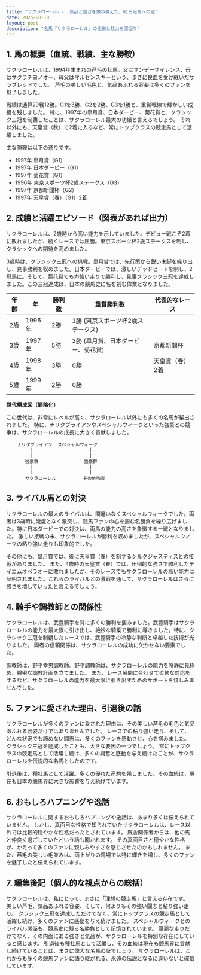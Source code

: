 ```yaml
---
title: "サクラローレル -  気品と強さを兼ね備えた、G1三冠馬への道"
date: 2025-08-18
layout: post
description: "名馬『サクラローレル』の伝説と魅力を深堀り"
---
```


## 1. 馬の概要（血統、戦績、主な勝鞍）

サクラローレルは、1994年生まれの芦毛の牡馬。父はサンデーサイレンス、母はサクラチヨノオー、母父はマルゼンスキーという、まさに良血を受け継いだサラブレッドでした。  芦毛の美しい毛色と、気品あふれる容姿は多くのファンを魅了しました。  

戦績は通算29戦12勝。G1を3勝、G2を2勝、G3を1勝と、重賞戦線で輝かしい成績を残しました。  特に、1997年の皐月賞、日本ダービー、菊花賞と、クラシック三冠を制覇したことは、サクラローレル最大の功績と言えるでしょう。  それ以外にも、天皇賞（秋）で2着に入るなど、常にトップクラスの競走馬として活躍しました。

主な勝鞍は以下の通りです。

* 1997年 皐月賞（G1）
* 1997年 日本ダービー（G1）
* 1997年 菊花賞（G1）
* 1996年 東京スポーツ杯2歳ステークス（G3）
* 1997年 京都新聞杯（G2）
* 1997年 天皇賞（春）（G1）2着


## 2. 成績と活躍エピソード（図表があれば出力）

サクラローレルは、2歳時から高い能力を示していました。デビュー戦こそ2着に敗れましたが、続くレースでは圧勝。東京スポーツ杯2歳ステークスを制し、クラシックへの期待を高めました。

3歳時は、クラシック三冠への挑戦。皐月賞では、先行策から鋭い末脚を繰り出し、見事勝利を収めました。日本ダービーでは、激しいデッドヒートを制し、2冠馬に。そして、菊花賞でも力強い走りで勝利し、見事クラシック三冠を達成しました。この三冠達成は、日本の競馬史に名を刻む偉業となりました。

| 年齢 | 年 | 勝利数 | 重賞勝利数 | 代表的なレース |
|---|---|---|---|---|
| 2歳 | 1996年 | 2勝 | 1勝 (東京スポーツ杯2歳ステークス) |  |
| 3歳 | 1997年 | 5勝 | 3勝 (皐月賞、日本ダービー、菊花賞) | 京都新聞杯 |
| 4歳 | 1998年 | 3勝 | 0勝 | 天皇賞（春）2着 |
| 5歳 | 1999年 | 2勝 | 0勝 |  |


**世代構成図（簡略化）**

この世代は、非常にレベルが高く、サクラローレル以外にも多くの名馬が輩出されました。  特に、ナリタブライアンやスペシャルウィークといった強豪との競争は、サクラローレルの成長に大きく貢献しました。


```
    ナリタブライアン  スペシャルウィーク
         |                     |
         |                     |
       強豪群                 強豪群
         |                     |
         |                     |
       サクラローレル          その他強豪
```


## 3. ライバル馬との対決

サクラローレルの最大のライバルは、間違いなくスペシャルウィークでした。両者は3歳時に幾度となく激突し、競馬ファンの心を掴む名勝負を繰り広げました。特に日本ダービーでの対決は、両馬の能力の高さを象徴する一戦となりました。  激しい接戦の末、サクラローレルが勝利を収めましたが、スペシャルウィークの粘り強い走りも印象的でした。

その他にも、皐月賞では、後に天皇賞（春）を制するシルクジャスティスとの接戦がありました。  また、4歳時の天皇賞（春）では、圧倒的な強さで勝利したテイエムオペラオーに敗れましたが、そのレースでもサクラローレルの高い能力は証明されました。これらのライバルとの激戦を通して、サクラローレルはさらに強さを増していったと言えるでしょう。


## 4. 騎手や調教師との関係性

サクラローレルは、武豊騎手を背に多くの勝利を掴みました。武豊騎手はサクラローレルの能力を最大限に引き出し、絶妙な騎乗で勝利に導きました。特に、クラシック三冠を制覇したレースでは、武豊騎手の冷静な判断と卓越した技術が光りました。  両者の信頼関係は、サクラローレルの成功に欠かせない要素でした。

調教師は、野平幸男調教師。野平調教師は、サクラローレルの能力を冷静に見極め、綿密な調教計画を立てました。  また、レース展開に合わせて柔軟な対応をするなど、サクラローレルの能力を最大限に引き出すためのサポートを惜しみませんでした。


## 5. ファンに愛された理由、引退後の話

サクラローレルが多くのファンに愛された理由は、その美しい芦毛の毛色と気品あふれる容姿だけではありませんでした。  レースでの粘り強い走り、そして、どんな状況でも諦めない闘志は、多くのファンを感動させ、心を掴みました。  クラシック三冠を達成したことも、大きな要因の一つでしょう。  常にトップクラスの競走馬として活躍し続け、多くの興奮と感動を与え続けたことが、サクラローレルを伝説的な名馬としたのです。

引退後は、種牡馬として活躍。多くの優れた産駒を残しました。その血統は、現在も日本の競馬界に大きな影響を与え続けています。


## 6. おもしろハプニングや逸話

サクラローレルに関するおもしろハプニングや逸話は、あまり多くは伝えられていません。  しかし、真面目な性格で知られていたサクラローレルは、レース以外では比較的穏やかな性格だったとされています。  厩舎関係者からは、他の馬と仲良く過ごしていたという話も聞かれます。  その真面目さと穏やかな性格が、かえって多くのファンに親しみやすさを感じさせたのかもしれません。  また、芦毛の美しい毛並みは、雨上がりの馬場では特に輝きを増し、多くのファンを魅了したと伝えられています。


## 7. 編集後記（個人的な視点からの総括）

サクラローレルは、私にとって、まさに「理想の競走馬」と言える存在です。  美しい芦毛、気品あふれる容姿、そして、何よりもその強い闘志と粘り強い走り。  クラシック三冠を達成しただけでなく、常にトップクラスの競走馬として活躍し続け、多くのファンに感動を与え続けました。  スペシャルウィークとのライバル関係も、競馬史に残る名勝負として記憶されています。  華麗な走りだけでなく、その内面にある強さと気品が、サクラローレルを特別な存在にしていると感じます。  引退後も種牡馬として活躍し、その血統は現在も競馬界に貢献し続けていることは、まさに偉大な名馬の証でしょう。  サクラローレルは、これからも多くの競馬ファンに語り継がれる、永遠の伝説となるに違いないと確信しています。
